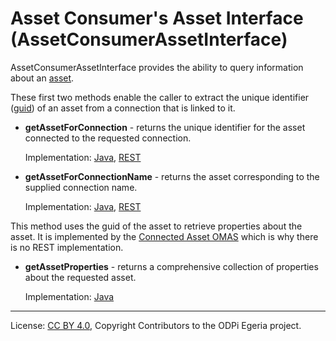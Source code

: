 <!-- SPDX-License-Identifier: CC-BY-4.0 -->
<!-- Copyright Contributors to the ODPi Egeria project. -->

# Asset Consumer's Asset Interface (AssetConsumerAssetInterface)

AssetConsumerAssetInterface provides the ability to query information about an
[asset](../../../../docs/concepts/assets).

These first two methods enable the caller to extract the unique identifier
([guid]()) of an asset from a connection that is linked to it.

* **getAssetForConnection** - returns the unique identifier for the asset connected to the requested connection.
  
  Implementation: 
  [Java](../../../asset-consumer-client/docs/user/get-asset-for-connection-guid-with-java.md),
  [REST](../../../asset-consumer-server/docs/user/get-asset-for-connection-guid-with-rest.md)

* **getAssetForConnectionName** - returns the asset corresponding to the supplied connection name.

  Implementation: 
  [Java](../../../asset-consumer-client/docs/user/get-asset-for-connection-name-with-java.md),
  [REST](../../../asset-consumer-server/docs/user/get-asset-for-connection-name-with-rest.md)

This method uses the guid of the asset to retrieve properties about the asset.  It is implemented
by the [Connected Asset OMAS](../../../../connected-asset) which is why there is no REST implementation.

* **getAssetProperties** - returns a comprehensive collection of properties about the requested asset.
   
  Implementation: 
  [Java](../../../asset-consumer-client/docs/user/get-asset-properties-with-java.md)

----
License: [CC BY 4.0](https://creativecommons.org/licenses/by/4.0/),
Copyright Contributors to the ODPi Egeria project.